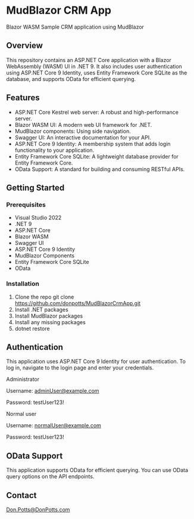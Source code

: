 # MudBlazor CRM App
Blazor WASM Sample CRM application using MudBlazor

## Overview

This repository contains an ASP.NET Core application with a Blazor WebAssembly (WASM) UI in .NET 9. It also includes user authentication using ASP.NET Core 9 Identity, uses Entity Framework Core SQLite as the database, and supports OData for efficient querying.

## Features

- ASP.NET Core Kestrel web server: A robust and high-performance server.
- Blazor WASM UI: A modern web UI framework for .NET.
- MudBlazor components: Using side navigation.
- Swagger UI: An interactive documentation for your API.
- ASP.NET Core 9 Identity: A membership system that adds login functionality to your application.
- Entity Framework Core SQLite: A lightweight database provider for Entity Framework Core.
- OData Support: A standard for building and consuming RESTful APIs.

## Getting Started

### Prerequisites

- Visual Studio 2022
- .NET 9
- ASP.NET Core
- Blazor WASM
- Swagger UI
- ASP.NET Core 9 Identity
- MudBlazor Components
- Entity Framework Core SQLite
- OData

### Installation

1. Clone the repo
  git clone https://github.com/donpotts/MudBlazorCrmApp.git
2. Install .NET packages
3. Install MudBlazor packages
4. Install any missing packages
5. dotnet restore
   
## Authentication

This application uses ASP.NET Core 9 Identity for user authentication. To log in, navigate to the login page and enter your credentials.

Administrator

Username:  adminUser@example.com

Password:  testUser123!

Normal user

Username:  normalUser@example.com

Password:  testUser123!

## OData Support

This application supports OData for efficient querying. You can use OData query options on the API endpoints.

## Contact

Don.Potts@DonPotts.com
